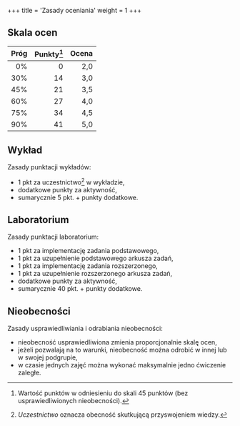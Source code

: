 +++
title = 'Zasady oceniania'
weight = 1
+++

## Skala ocen

|Próg|Punkty[^1]|Ocena|
|---:|---:      |---: |
|  0%|         0|  2,0|
| 30%|        14|  3,0|
| 45%|        21|  3,5|
| 60%|        27|  4,0|
| 75%|        34|  4,5|
| 90%|        41|  5,0|

[^1]: Wartość punktów w odniesieniu do skali 45 punktów (bez usprawiedliwionych nieobecności).

## Wykład

Zasady punktacji wykładów:
- 1 pkt za uczestnictwo[^2] w wykładzie,
- dodatkowe punkty za aktywność,
- sumarycznie 5 pkt. + punkty dodatkowe.

[^2]: _Uczestnictwo_ oznacza obecność skutkującą przyswojeniem wiedzy.

## Laboratorium

Zasady punktacji laboratorium:
- 1 pkt za implementację zadania podstawowego,
- 1 pkt za uzupełnienie podstawowego arkusza zadań,
- 1 pkt za implementację zadania rozszerzonego,
- 1 pkt za uzupełnienie rozszerzonego arkusza zadań,
- dodatkowe punkty za aktywność,
- sumarycznie 40 pkt. + punkty dodatkowe.

## Nieobecności

Zasady usprawiedliwiania i odrabiania nieobecności:
- nieobecność usprawiedliwiona zmienia proporcjonalnie skalę ocen,
- jeżeli pozwalają na to warunki, nieobecność można odrobić w&nbsp;innej lub w&nbsp;swojej podgrupie,
- w czasie jednych zajęć można wykonać maksymalnie jedno ćwiczenie zaległe.
